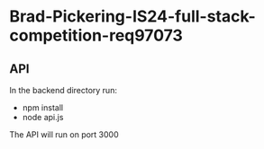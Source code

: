 # Brad-Pickering-IS24-full-stack-competition-req97073

## API

In the backend directory run:
  - npm install
  - node api.js

The API will run on port 3000

